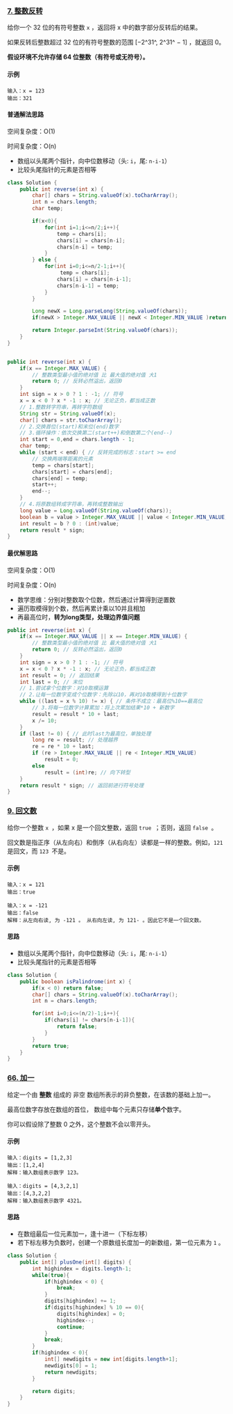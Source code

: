### [7. 整数反转](https://leetcode-cn.com/problems/reverse-integer/)

给你一个 32 位的有符号整数 `x` ，返回将 x 中的数字部分反转后的结果。

如果反转后整数超过 32 位的有符号整数的范围 [−2^31^,  2^31^ − 1] ，就返回 0。

**假设环境不允许存储 64 位整数（有符号或无符号）。**

#### 示例

```
输入：x = 123
输出：321
```

#### 普通解法思路

空间复杂度：O(1)

时间复杂度：O(n)

- 数组以头尾两个指针，向中位数移动（头: `i`，尾: `n-i-1`）
- 比较头尾指针的元素是否相等

```java
class Solution {
    public int reverse(int x) {
        char[] chars = String.valueOf(x).toCharArray();
        int n = chars.length;
        char temp;

        if(x<0){
            for(int i=1;i<=n/2;i++){
                temp = chars[i];
                chars[i] = chars[n-i];
                chars[n-i] = temp;
            }
        } else {
            for(int i=0;i<=n/2-1;i++){
                 temp = chars[i];
                chars[i] = chars[n-i-1];
                chars[n-i-1] = temp;
            }
        }

        Long newX = Long.parseLong(String.valueOf(chars));
        if(newX > Integer.MAX_VALUE || newX < Integer.MIN_VALUE )return 0;

        return Integer.parseInt(String.valueOf(chars));
    }
}


public int reverse(int x) {
    if(x == Integer.MAX_VALUE) {
        // 整数类型最小值的绝对值 比 最大值的绝对值 大1
        return 0; // 反转必然溢出，返回0
    }
    int sign = x > 0 ? 1 : -1; // 符号
    x = x < 0 ? x * -1 : x; // 无论正负，都当成正数
    // 1.整数转字符串，再转字符数组
    String str = String.valueOf(x);
    char[] chars = str.toCharArray();
    // 2.交换首位(start)和末位(end)数字
    // 3.循环操作：依次交换第二(start++)和倒数第二个(end--)
    int start = 0,end = chars.length - 1;
    char temp;
    while (start < end) { // 反转完成的标志：start >= end
        // 交换两端等距离的元素
        temp = chars[start];
        chars[start] = chars[end];
        chars[end] = temp;
        start++;
        end--;
    }
    // 4.将原数组转成字符串，再转成整数输出
    long value = Long.valueOf(String.valueOf(chars));
    boolean b = value > Integer.MAX_VALUE || value < Integer.MIN_VALUE;
    int result = b ? 0 : (int)value;
    return result * sign;
}
```

#### 最优解思路

空间复杂度：O(1)

时间复杂度：O(n)

- 数学思维：分别对整数取个位数，然后通过计算得到逆置数
- 遍历取模得到个数，然后再累计乘以10并且相加
- 再最高位时，**转为long类型，处理边界值问题**

```java
public int reverse(int x) {
    if(x == Integer.MAX_VALUE || x == Integer.MIN_VALUE) {
        // 整数类型最小值的绝对值 比 最大值的绝对值 大1
        return 0; // 反转必然溢出，返回0
    }
    int sign = x > 0 ? 1 : -1; // 符号
    x = x < 0 ? x * -1 : x; // 无论正负，都当成正数
    int result = 0; // 返回结果
    int last = 0; // 末位
    // 1.尝试拿个位数字：对10取模运算
    // 2.让每一位数字变成个位数字：先除以10，再对10取模得到十位数字
    while ((last = x % 10) != x) { // 条件不成立：最高位%10==最高位
        // 3.将每一位数字计算累加：将上次累加结果*10 + 新数字
        result = result * 10 + last;
        x /= 10;
    }
    if (last != 0) { // 此时last为最高位，单独处理
        long re = result; // 处理越界
        re = re * 10 + last;
        if (re > Integer.MAX_VALUE || re < Integer.MIN_VALUE)
            result = 0;
        else
            result = (int)re; // 向下转型
    }
    return result * sign; // 返回前进行符号处理
}
```







### [9. 回文数](https://leetcode-cn.com/problems/palindrome-number/)

给你一个整数 `x `，如果 x 是一个回文整数，返回 `true `；否则，返回 `false `。

回文数是指正序（从左向右）和倒序（从右向左）读都是一样的整数。例如，`121` 是回文，而 `123 `不是。

#### 示例

```
输入：x = 121
输出：true

输入：x = -121
输出：false
解释：从左向右读, 为 -121 。 从右向左读, 为 121- 。因此它不是一个回文数。
```

#### 思路

- 数组以头尾两个指针，向中位数移动（头: `i`，尾: `n-i-1`）
- 比较头尾指针的元素是否相等

```java
class Solution {
    public boolean isPalindrome(int x) {
        if(x < 0) return false;
        char[] chars = String.valueOf(x).toCharArray();
        int n = chars.length;

        for(int i=0;i<=(n/2)-1;i++){
            if(chars[i] != chars[n-i-1]){
                return false;
            }
        }
        return true;
    }
}
```







### [66. 加一](https://leetcode-cn.com/problems/plus-one/)

给定一个由 **整数** 组成的 非空 数组所表示的非负整数，在该数的基础上加一。

最高位数字存放在数组的首位， 数组中每个元素只存储**单个**数字。

你可以假设除了整数 0 之外，这个整数不会以零开头。



#### 示例

```
输入：digits = [1,2,3]
输出：[1,2,4]
解释：输入数组表示数字 123。

输入：digits = [4,3,2,1]
输出：[4,3,2,2]
解释：输入数组表示数字 4321。
```



#### 思路

- 在数组最后一位元素加一，逢十进一（下标左移）
- 若下标左移为负数时，创建一个原数组长度加一的新数组，第一位元素为 `1` 。

```java
class Solution {
    public int[] plusOne(int[] digits) {
        int highindex = digits.length-1;
        while(true){
            if(highindex < 0) {
                break;
            }
            digits[highindex] += 1;
            if(digits[highindex] % 10 == 0){
                digits[highindex] = 0;
                highindex--;
                continue;
            }
            break;
        }
        if(highindex < 0){
            int[] newdigits = new int[digits.length+1];
            newdigits[0] = 1;
            return newdigits;
        }

        return digits;
    }
}
```


